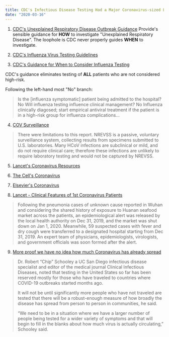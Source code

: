 ```yaml
---
title: CDC's Infectious Disease Testing Had a Major Coronavirus-sized Loophole
date: "2020-03-16"
---
```


1. [CDC's Unexplained Respiratory Disease Outbreak Guidance](https://www.cdc.gov/urdo/outbreak.html)
  Provide's sensible guidance for **HOW** to investigate "Unexplained Respiratory Disease". The loophole is CDC never properly guides **WHEN** to investigate.

2. [CDC's Influenza Virus Testing Guidelines](https://www.cdc.gov/flu/professionals/diagnosis/algorithm-results-circulating.htm)

3. [CDC's Guidance for When to Consider Influenza Testing](https://www.cdc.gov/flu/professionals/diagnosis/consider-influenza-testing.htm)

  CDC's guidance eliminates testing of **ALL** patients who are not considered high-risk.

  Following the left-hand most "No" branch:
  > Is the [influenza symptomatic] patient being admitted to the hospital?
  > No
  > Will influenza testing influence clinical management?
  > No
  > Influenza clinically diagosed; start empirical antiviral treatment if the patient is in a high-risk group for influenza complications...

4. [COV Surveillance](https://www.sciencedirect.com/science/article/pii/S1386653218300325)

  > There were limitations to this report. NREVSS is a passive, voluntary surveillance system, collecting results from specimens submitted to U.S. laboratories. Many HCoV infections are subclinical or mild, and do not require clinical care; therefore these infections are unlikely to require laboratory testing and would not be captured by NREVSS. 

5. [Lancet's Coronavirus Resources](https://www.thelancet.com/coronavirus)

6. [The Cell's Coronavirus](https://www.cell.com/2019-nCOV)

7. [Elsevier's Coronavirus](https://www.elsevier.com/connect/coronavirus-information-center?dgcid=_SD_banner#research)

8. [Lancet - Clinical Features of 1st Coronavirus Patients](https://www.thelancet.com/journals/lancet/article/PIIS0140-6736(20)30183-5/fulltext)

> Following the pneumonia cases of unknown cause reported in Wuhan and considering the shared history of exposure to Huanan seafood market across the patients, an epidemiological alert was released by the local health authority on Dec 31, 2019, and the market was shut down on Jan 1, 2020. Meanwhile, 59 suspected cases with fever and dry cough were transferred to a designated hospital starting from Dec 31, 2019. An expert team of physicians, epidemiologists, virologists, and government officials was soon formed after the alert.

9. [More proof we have no idea how much Coronavirus has already spread]()

> Dr. Robert “Chip” Schooley a UC San Diego infectious disease specialist and editor of the medical journal Clinical Infectious Diseases, noted that testing in the United States so far has been reserved mostly for those who have traveled to countries where COVID-19 outbreaks started months ago.
>
> It will not be until significantly more people who have not traveled are tested that there will be a robust-enough measure of how broadly the disease has spread from person to person in communities, he said.
>
> “We need to be in a situation where we have a larger number of people being tested for a wider variety of symptoms and that will begin to fill in the blanks about how much virus is actually circulating,” Schooley said.